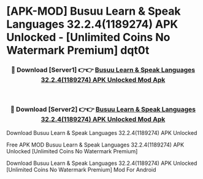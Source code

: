 # [APK-MOD] Busuu  Learn & Speak Languages 32.2.4(1189274) APK Unlocked - [Unlimited Coins No Watermark Premium] dqt0t



<div align="center">
<h3>🔴 Download [Server1] 👉👉 <a href="https://momento.my/?title=Busuu__Learn_&_Speak_Languages_32.2.4(1189274)_APK_Unlocked">Busuu  Learn & Speak Languages 32.2.4(1189274) APK Unlocked Mod Apk</a></h3><br>

<h3>🔴 Download [Server2] 👉👉 <a href="https://momento.my/?title=Busuu__Learn_&_Speak_Languages_32.2.4(1189274)_APK_Unlocked">Busuu  Learn & Speak Languages 32.2.4(1189274) APK Unlocked Mod Apk</a></h3>
</div>



Download Busuu  Learn & Speak Languages 32.2.4(1189274) APK Unlocked 

Free APK MOD Busuu  Learn & Speak Languages 32.2.4(1189274) APK Unlocked [Unlimited Coins No Watermark Premium]

Download Busuu  Learn & Speak Languages 32.2.4(1189274) APK Unlocked [Unlimited Coins No Watermark Premium] Mod For Android
